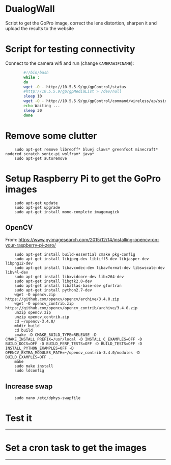 # DualogWall
Script to get the GoPro image, correct the lens distortion, sharpen it and upload the results to the website

# Script for testing connectivity 
Connect to the camera wifi and run (change `CAMERAWIFINAME`):

```bash
        #!/bin/bash
        while :
        do
        wget -O - http://10.5.5.9/gp/gpControl/status
        #http://10.5.5.9/gp/gpMediaList > /dev/null
        sleep 10
        wget -O - http://10.5.5.9/gp/gpControl/command/wireless/ap/ssid?ssid=CAMERAWIFINAME > /dev/null
        echo Waiting ...
        sleep 30
        done
```

# Remove some clutter

        sudo apt-get remove libreoff* bluej claws* greenfoot minecraft* nodered scratch sonic-pi wolfram* java*
        sudo apt-get autoremove
        
# Setup Raspberry Pi to get the GoPro images
        
        sudo apt-get update
        sudo apt-get upgrade
        sudo apt-get install mono-complete imagemagick


## OpenCV
From: https://www.pyimagesearch.com/2015/12/14/installing-opencv-on-your-raspberry-pi-zero/

        sudo apt-get install build-essential cmake pkg-config
        sudo apt-get install libjpeg-dev libtiff5-dev libjasper-dev libpng12-dev
        sudo apt-get install libavcodec-dev libavformat-dev libswscale-dev libv4l-dev
        sudo apt-get install libxvidcore-dev libx264-dev
        sudo apt-get install libgtk2.0-dev
        sudo apt-get install libatlas-base-dev gfortran
        sudo apt-get install python2.7-dev
        wget -O opencv.zip https://github.com/opencv/opencv/archive/3.4.0.zip
        wget -O opencv_contrib.zip https://github.com/opencv/opencv_contrib/archive/3.4.0.zip 
        unzip opencv.zip
        unzip opencv_contrib.zip
        cd ~/opencv-3.4.0/
        mkdir build
        cd build
        cmake -D CMAKE_BUILD_TYPE=RELEASE -D CMAKE_INSTALL_PREFIX=/usr/local -D INSTALL_C_EXAMPLES=OFF -D BUILD_DOCS=OFF -D BUILD_PERF_TESTS=OFF -D BUILD_TESTS=OFF -D INSTALL_PYTHON_EXAMPLES=OFF -D OPENCV_EXTRA_MODULES_PATH=~/opencv_contrib-3.4.0/modules -D BUILD_EXAMPLES=OFF ..
        make
        sudo make install
        sudo ldconfig

## Increase swap

        sudo nano /etc/dphys-swapfile


# Test it
---

# Set a cron task to get the images
---
